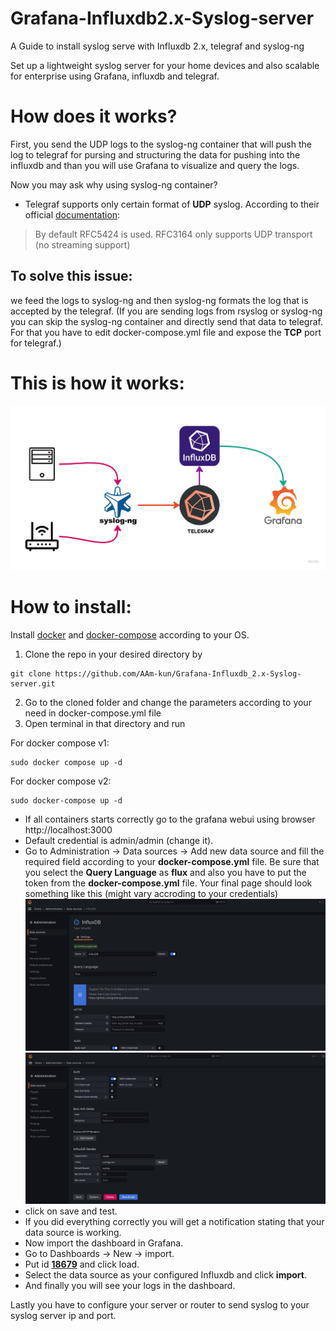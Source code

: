 # Grafana-Influxdb2.x-Syslog-server
A Guide to install syslog serve with Influxdb 2.x, telegraf and syslog-ng

Set up a lightweight syslog server for your home devices and also scalable for enterprise using Grafana, influxdb and telegraf.

# How does it works?

First, you send the UDP logs to the syslog-ng container that will push the log to telegraf for pursing and structuring the data for pushing into the influxdb and than you will use Grafana to visualize and query the logs.

Now you may ask why using syslog-ng container?

- Telegraf supports only certain format of **UDP** syslog. According to their official [documentation](https://github.com/influxdata/telegraf/blob/master/plugins/inputs/syslog/README.md): 

> By default RFC5424 is used. RFC3164 only supports UDP transport (no streaming support) 

## To solve this issue:

 we feed the logs to syslog-ng and then syslog-ng formats the log that is accepted by the telegraf. (If you are sending logs from rsyslog or syslog-ng you can skip the syslog-ng container and directly send that data to telegraf. For that you have to edit docker-compose.yml file and expose the **TCP** port for telegraf.)

# This is how it works:
![diagram](diagram.jpg)

# How to install:
Install [docker](https://docs.docker.com/engine/install/) and [docker-compose](https://docs.docker.com/compose/install/) according to your OS.

1. Clone the repo in your desired directory by
```
git clone https://github.com/AAm-kun/Grafana-Influxdb_2.x-Syslog-server.git
```
2. Go to the cloned folder and change the parameters according to your need in docker-compose.yml file
3. Open terminal in that directory and run 

For docker compose v1:
```
sudo docker compose up -d
```
For docker compose v2: 
```
sudo docker-compose up -d
```

- If all containers starts correctly go to the grafana webui using browser http://localhost:3000
- Default credential is admin/admin (change it).
- Go to Administration -> Data sources -> Add new data source and fill the required field according to your **docker-compose.yml** file.
Be sure that you select the **Query Language** as **flux** and also you have to put the token from the **docker-compose.yml** file.
Your final page should look something like this (might vary accroding to your credentials)
![grafana_1](grafana_1.png)
![grafana_2](grafana_2.png)
- click on save and test.
- If you did everything correctly you will get a notification stating that your data source is working.
- Now import the dashboard in Grafana.
- Go to Dashboards -> New -> import.
- Put id [**18679**](https://grafana.com/grafana/dashboards/18679-syslog/) and click load.
- Select the data source as your configured Influxdb and click **import**.
- And finally you will see your logs in the dashboard.

Lastly you have to configure your server or router to send syslog to your syslog server ip and port. 


